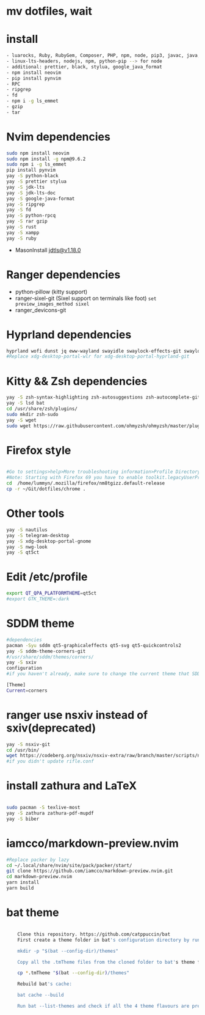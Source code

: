 # mv dotfiles, wait

# install

```bash
- luarocks, Ruby, RubyGem, Composer, PHP, npm, node, pip3, javac, java, julia,
- linux-lts-headers, nodejs, npm, python-pip --> for node
- additional: prettier, black, stylua, google_java_format
- npm install neovim
- pip install pynvim
- RPC
- ripgrep
- fd
- npm i -g ls_emmet
- gzip
- tar

```

# Nvim dependencies

```bash
sudo npm install neovim
sudo npm install -g npm@9.6.2
sudo npm i -g ls_emmet
pip install pynvim
yay -S python-black
yay -S prettier stylua
yay -S jdk-lts
yay -S jdk-lts-doc
yay -S google-java-format
yay -S ripgrep
yay -S fd
yay -S python-rpcq
yay -S rar gzip
yay -S rust
yay -S xampp
yay -S ruby
```

- MasonInstall jdtls@v1.18.0

# Ranger dependencies

- python-pillow (kitty support)
- ranger-sixel-git (Sixel support on terminals like foot) `set preview_images_method sixel`   
- ranger_devicons-git

# Hyprland dependencies

```bash
hyprland wofi dunst jq eww-wayland swayidle swaylock-effects-git swaylockd sway-audio-idle-inhibit-git bc pamixer light-git papirus-icon-theme playerctl cava kitty xdg-desktop-portal-hyprland-git grim slurp wl-clipboard socat swappy cliphist hyprpicker-git nm-connection-editor dictd wl-clip-persist-git blueberry swww-git acpi
#Replace xdg-desktop-portal-wlr for xdg-desktop-portal-hyprland-git

```

# Kitty && Zsh dependencies

```bash
yay -S zsh-syntax-highlighting zsh-autosuggestions zsh-autocomplete-git
yay -S lsd bat
cd /usr/share/zsh/plugins/
sudo mkdir zsh-sudo
yay -S wget
sudo wget https://raw.githubusercontent.com/ohmyzsh/ohmyzsh/master/plugins/sudo/sudo.plugin.zsh

```

# Firefox style

```bash

#Go to settings>help>More troubleshooting information>Profile Directory
#Note: Starting with Firefox 69 you have to enable toolkit.legacyUserProfileCustomizations.stylesheets in about:config.
cd  /home/lummyn/.mozilla/firefox/nm8tgizz.default-release
cp -r ~/Git/dotfiles/chrome .

```

# Other tools

```bash
yay -S nautilus
yay -S telegram-desktop
yay -S xdg-desktop-portal-gnome
yay -S nwg-look
yay -S qt5ct

```

# Edit /etc/profile

```bash
export QT_QPA_PLATFORMTHEME=qt5ct
#export GTK_THEME=:dark

```

# SDDM theme

```bash
#dependencies
pacman -Syu sddm qt5-graphicaleffects qt5-svg qt5-quickcontrols2
yay -S sddm-theme-corners-git
#/usr/share/sddm/themes/corners/
yay -S sxiv
configuration
#if you haven't already, make sure to change the current theme that SDDM is using. on Arch, create a config file in /etc/sddm.conf.d/ with the following contents:

[Theme]
Current=corners

```

# ranger use nsxiv instead of sxiv(deprecated)

```bash
yay -S nsxiv-git
cd /usr/bin/
wget https://codeberg.org/nsxiv/nsxiv-extra/raw/branch/master/scripts/nsxiv-rifle/nsxiv-rifle
#if you didn't update rifle.conf

```

# install zathura and LaTeX

```bash

sudo pacman -S texlive-most
yay -S zathura zathura-pdf-mupdf
yay -S biber

```

# iamcco/markdown-preview.nvim

```bash
#Replace packer by lazy
cd ~/.local/share/nvim/site/pack/packer/start/
git clone https://github.com/iamcco/markdown-preview.nvim.git
cd markdown-preview.nvim
yarn install
yarn build

```

# bat theme
```bash

    Clone this repository. https://github.com/catppuccin/bat
    First create a theme folder in bat's configuration directory by running:

    mkdir -p "$(bat --config-dir)/themes"

    Copy all the .tmTheme files from the cloned folder to bat's theme folder:

    cp *.tmTheme "$(bat --config-dir)/themes"

    Rebuild bat's cache:

    bat cache --build

    Run bat --list-themes and check if all the 4 theme flavours are present in the list.

```
